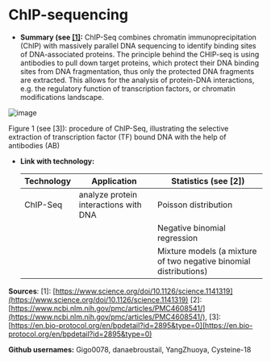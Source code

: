 # ChIP-sequencing

- **Summary (see [[1]]([1]):** ChIP-Seq combines chromatin immunoprecipitation (ChIP) with massively parallel DNA sequencing to identify binding sites of DNA-associated proteins. The principle behind the CHIP-seq is using antibodies to pull down target proteins, which protect their DNA binding sites from DNA fragmentation, thus only the protected DNA fragments are extracted. This allows for the analysis of protein-DNA interactions, e.g. the regulatory function of transcription factors, or chromatin modifications landscape.


![image](https://github.com/danaebroustail/material/assets/72189779/5c8b091f-4bde-4a83-97e3-9caeb571d87b)

Figure 1 (see [3]): procedure of ChIP-Seq, illustrating the selective extraction of transcription factor (TF) bound DNA with the help of antibodies (AB)

- **Link with technology:**
  
  | Technology  | Application | Statistics (see [2])  |
  | ----------- | ----------- | ----------- |
  | ChIP-Seq    | analyze protein interactions with DNA     | Poisson distribution       |
  |    |         | Negative binomial regression        |
  |    |         | Mixture models (a mixture of two negative binomial distributions)        |
  

**Sources**: 
[1]: [https://www.science.org/doi/10.1126/science.1141319](https://www.science.org/doi/10.1126/science.1141319)
[2]: [https://www.ncbi.nlm.nih.gov/pmc/articles/PMC4608541/](https://www.ncbi.nlm.nih.gov/pmc/articles/PMC4608541/),
[3]: [https://en.bio-protocol.org/en/bpdetail?id=2895&type=0](https://en.bio-protocol.org/en/bpdetail?id=2895&type=0)


**Github usernames:** Gigo0078, danaebroustail, YangZhuoya, Cysteine-18

